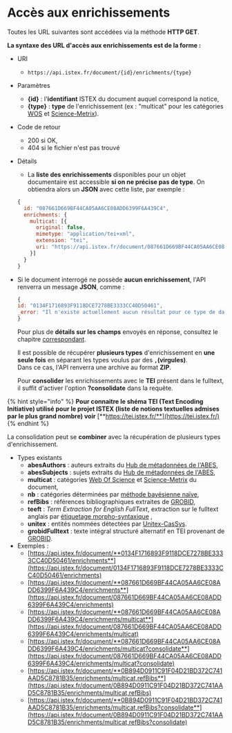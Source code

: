 # Accès aux enrichissements

Toutes les URL suivantes sont accédées via la méthode **HTTP GET**.

**La syntaxe des URL d'accès aux enrichissements est de la forme :**

* URI
  * `https://api.istex.fr/document/{id}/enrichments/{type}`
* Paramètres
  * **{id}** : l'**identifiant** ISTEX du document auquel correspond la notice,
  * **{type}** : **type** de l'enrichissement \(ex : "multicat" pour les catégories [WOS](http://thomsonreuters.com/en/products-services/scholarly-scientific-research/scholarly-search-and-discovery/web-of-science.html) et [Science-Metrix](http://science-metrix.com/)\).
* Code de retour
  * 200 si OK,
  * 404 si le fichier n'est pas trouvé
* Détails

  * La **liste des enrichissements** disponibles pour un objet documentaire est accessible **si on ne précise pas de type**. On obtiendra alors un **JSON** avec cette liste, par exemple :

  ```javascript
  {
    id: "087661D669BF44CA05AA6CE08ADD6399F6A439C4",
    enrichments: {
      multicat: [{
        original: false,
        mimetype: "application/tei+xml",
        extension: "tei",
        uri: "https://api.istex.fr/document/087661D669BF44CA05AA6CE08ADD6399F6A439C4/enrichments/multicat"
      }]
    }
  }
  ```

* Si le document interrogé ne possède **aucun enrichissement**, l'API renverra un message **JSON**, comme :

  ```javascript
  {
  id: "0134F1716893F9118DCE7278BE3333CC40D50461",
  _error: "Il n'existe actuellement aucun résultat pour ce type de data"
  }
  ```

  Pour plus de **détails sur les champs** envoyés en réponse, consultez le chapitre [correspondant](../fields/files.md).

  Il est possible de récupérer **plusieurs types** d'enrichissement en **une seule fois** en séparant les types voulus par des **`,`\(virgules\)**.  
  Dans ce cas, l'API renverra une archive au format **ZIP**.

  Pour **consolider** les enrichissements avec le **TEI** présent dans le fulltext, il suffit d'activer l'option **?consolidate** dans la requête.

{% hint style="info" %}
**Pour connaitre le shéma TEI \(Text Encoding Initiative\) utilisé pour le projet ISTEX \(liste de notions textuelles admises par le plus grand nombre\) voir** [**https://tei.istex.fr/**](https://tei.istex.fr/)
{% endhint %}

La consolidation peut se **combiner** avec la récupération de plusieurs types d'enrichissement.

* Types existants
  * **abesAuthors** : auteurs extraits du [Hub de métadonnées de l'ABES](http://www.abes.fr/Projets-en-cours/Hub-de-metadonnees),
  * **abesSubjects** : sujets extraits du [Hub de métadonnées de l'ABES](http://www.abes.fr/Projets-en-cours/Hub-de-metadonnees),
  * **multicat** : catégories [Web Of Science](http://thomsonreuters.com/en/products-services/scholarly-scientific-research/scholarly-search-and-discovery/web-of-science.html) et [Science-Metrix](http://science-metrix.com/) du document,
  * **nb** : catégories déterminées par [méthode bayésienne naïve](https://fr.wikipedia.org/wiki/Classification_na%C3%AFve_bay%C3%A9sienne),
  * **refBibs** : références bibliographiques extraites de [GROBID](https://github.com/kermitt2/grobid),
  * **teeft** : _Term Extraction for English FullText_, extraction sur le fulltext anglais par [étiquetage morpho-syntaxique](https://fr.wikipedia.org/wiki/%C3%89tiquetage_morpho-syntaxique) ,
  * **unitex** : entités nommées détectées par [Unitex-CasSys](http://tln.li.univ-tours.fr/Tln_Istex.html).
  * **grobidFulltext** : texte intégral structuré alternatif en TEI provenant de [GROBID](https://github.com/kermitt2/grobid).
* Exemples :
  * [https://api.istex.fr/document/**0134F1716893F9118DCE7278BE3333CC40D50461/enrichments**](https://api.istex.fr/document/0134F1716893F9118DCE7278BE3333CC40D50461/enrichments)
  * [https://api.istex.fr/document/**087661D669BF44CA05AA6CE08ADD6399F6A439C4/enrichments**](https://api.istex.fr/document/087661D669BF44CA05AA6CE08ADD6399F6A439C4/enrichments)
  * [https://api.istex.fr/document/**087661D669BF44CA05AA6CE08ADD6399F6A439C4/enrichments/multicat**](https://api.istex.fr/document/087661D669BF44CA05AA6CE08ADD6399F6A439C4/enrichments/multicat)
  * [https://api.istex.fr/document/**087661D669BF44CA05AA6CE08ADD6399F6A439C4/enrichments/multicat?consolidate**](https://api.istex.fr/document/087661D669BF44CA05AA6CE08ADD6399F6A439C4/enrichments/multicat?consolidate)
  * [https://api.istex.fr/document/**0B894D0911C91F04D21BD372C741AAD5C8781B35/enrichments/multicat,refBibs**](https://api.istex.fr/document/0B894D0911C91F04D21BD372C741AAD5C8781B35/enrichments/multicat,refBibs)
  * [https://api.istex.fr/document/**0B894D0911C91F04D21BD372C741AAD5C8781B35/enrichments/multicat,refBibs?consolidate**](https://api.istex.fr/document/0B894D0911C91F04D21BD372C741AAD5C8781B35/enrichments/multicat,refBibs?consolidate)

